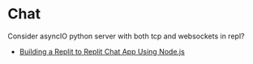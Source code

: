 Chat
====

Consider asyncIO python server with both tcp and websockets in repl?

* [Building a Replit to Replit Chat App Using Node.js](https://docs.replit.com/tutorials/15-repl-chat)

